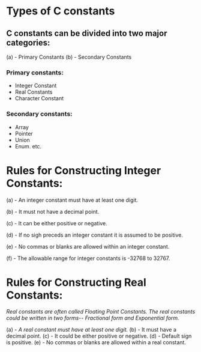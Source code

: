 # Types of C constants
## C constants can be divided into two major categories:
(a) - Primary Constants
(b) - Secondary Constants

### Primary constants:
* Integer Constant
* Real Constants
* Character Constant

### Secondary constants:
* Array
* Pointer
* Union
* Enum. etc.

# Rules for Constructing Integer Constants:
(a) - An integer constant must have at least one digit.

(b) - It must not have a decimal point.

(c) - It can be either positive or negative.

(d) - If no sigh preceds an integer constant it is assumed to be positive.

(e) - No commas or blanks are allowed within an integer constant.

(f) - The allowable range for integer constants is -32768 to 32767.

# Rules for Constructing Real Constants:
_Real constants are often called Floating Point Constants. The real constants could be written in two forms-- Fractional form and Exponential form._


(a) - *A real constant must have at least one digit.*
(b) - It must have a decimal point.
(c) - It could be either positive or negative.
(d) - Default sign is positive.
(e) - No commas or blanks are allowed within a real constant.
